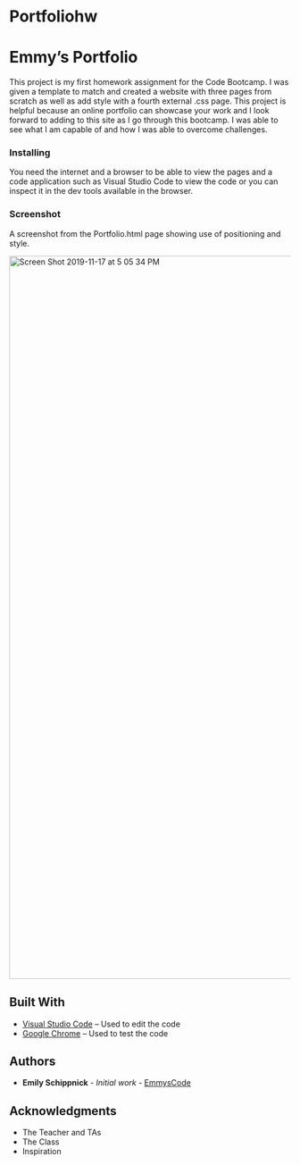 # Portfoliohw

# Emmy’s Portfolio

This project is my first homework assignment for the Code Bootcamp. I was given a template to match and created a website with three pages from scratch as well as add style with a fourth external .css page. This project is helpful because an online portfolio can showcase your work and I look forward to adding to this site as I go through this bootcamp. I was able to see what I am capable of and how I was able to overcome challenges. 


### Installing

You need the internet and a browser to be able to view the pages and a code application such as Visual Studio Code to view the code or you can inspect it in the dev tools available in the browser.

### Screenshot

A screenshot from the Portfolio.html page showing use of positioning and style. 

<img width="1295" alt="Screen Shot 2019-11-17 at 5 05 34 PM" src="https://user-images.githubusercontent.com/55010735/69017852-3e98d280-095e-11ea-8922-8e85d4e1e5ed.png">


## Built With

* [Visual Studio Code](http://www.code.visualstudio.com) – Used to edit the code
* [Google Chrome](https://google.com/chrome) – Used to test the code


## Authors

* **Emily Schippnick** - *Initial work* - [EmmysCode](https://github.com/emmyscode)




## Acknowledgments

* The Teacher and TAs
* The Class
* Inspiration
